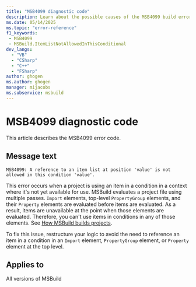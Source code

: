 ```yaml
---
title: "MSB4099 diagnostic code"
description: Learn about the possible causes of the MSB4099 build error, and get troubleshooting tips.
ms.date: 05/14/2025
ms.topic: "error-reference"
f1_keywords:
 - MSB4099
 - MSBuild.ItemListNotAllowedInThisConditional
dev_langs:
  - "VB"
  - "CSharp"
  - "C++"
  - "FSharp"
author: ghogen
ms.author: ghogen
manager: mijacobs
ms.subservice: msbuild
---
```


# MSB4099 diagnostic code

<!-- :::ErrorDefinitionDescription::: -->
<!-- :::editable-content name="introDescription"::: -->
This article describes the MSB4099 error code.
<!-- :::editable-content-end::: -->

## Message text

`MSB4099: A reference to an item list at position 'value' is not allowed in this condition 'value'.`

<!-- :::editable-content name="postOutputDescription"::: -->
<!--
{StrBegin="MSB4099: "}
-->
This error occurs when a project is using an item in a condition in a context where it's not yet available for use. MSBuild evaluates a project file using multiple passes. `Import` elements, top-level `PropertyGroup` elements, and their `Property` elements are evaluated before items are evaluated. As a result, items are unavailable at the point when those elements are evaluated. Therefore, you can't use items in conditions in any of those elements. See [How MSBuild builds projects](../build-process-overview.md#evaluation-phase).

To fix this issue, restructure your logic to avoid the need to reference an item in a condition in an `Import` element, `PropertyGroup` element, or `Property` element at the top level.
<!-- :::editable-content-end::: -->
<!-- :::ErrorDefinitionDescription-end::: -->

## Applies to

All versions of MSBuild
